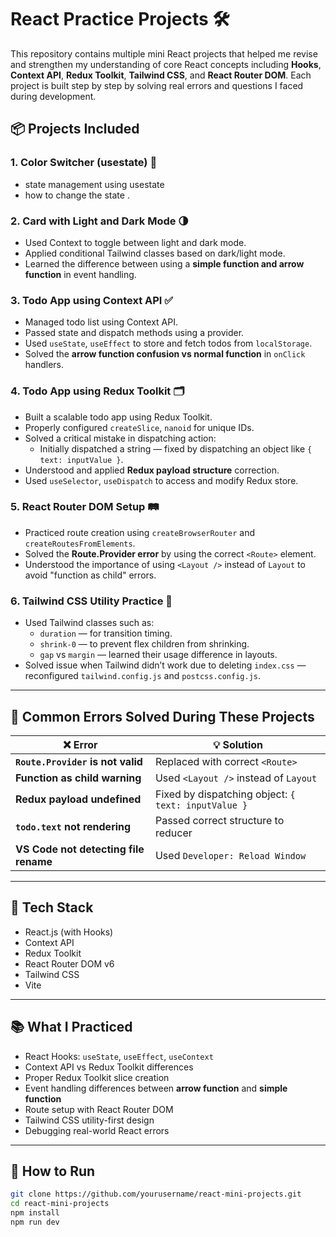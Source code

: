 
# React Practice Projects 🛠️

This repository contains multiple mini React projects that helped me revise and strengthen my understanding of core React concepts including **Hooks**, **Context API**, **Redux Toolkit**, **Tailwind CSS**, and **React Router DOM**. Each project is built step by step by solving real errors and questions I faced during development.

## 📦 Projects Included

### 1. **Color Switcher (usestate) 🎨**
- state management using usestate 
- how to change the state .


### 2. **Card with Light and Dark Mode 🌗**
- Used Context to toggle between light and dark mode.
- Applied conditional Tailwind classes based on dark/light mode.
- Learned the difference between using a **simple function and arrow function** in event handling.

### 3. **Todo App using Context API ✅**
- Managed todo list using Context API.
- Passed state and dispatch methods using a provider.
- Used `useState`, `useEffect` to store and fetch todos from `localStorage`.
- Solved the **arrow function confusion vs normal function** in `onClick` handlers.

### 4. **Todo App using Redux Toolkit 🗂️**
- Built a scalable todo app using Redux Toolkit.
- Properly configured `createSlice`, `nanoid` for unique IDs.
- Solved a critical mistake in dispatching action:
  - Initially dispatched a string — fixed by dispatching an object like `{ text: inputValue }`.
- Understood and applied **Redux payload structure** correction.
- Used `useSelector`, `useDispatch` to access and modify Redux store.

### 5. **React Router DOM Setup 🛤️**
- Practiced route creation using `createBrowserRouter` and `createRoutesFromElements`.
- Solved the **Route.Provider error** by using the correct `<Route>` element.
- Understood the importance of using `<Layout />` instead of `Layout` to avoid "function as child" errors.

### 6. **Tailwind CSS Utility Practice 🎨**
- Used Tailwind classes such as:
  - `duration` — for transition timing.
  - `shrink-0` — to prevent flex children from shrinking.
  - `gap` vs `margin` — learned their usage difference in layouts.
- Solved issue when Tailwind didn’t work due to deleting `index.css` — reconfigured `tailwind.config.js` and `postcss.config.js`.

---

## 🧩 **Common Errors Solved During These Projects**

| ❌ Error | 💡 Solution |
|---------|-------------|
| **`Route.Provider` is not valid** | Replaced with correct `<Route>` |
| **Function as child warning** | Used `<Layout />` instead of `Layout` |
| **Redux payload undefined** | Fixed by dispatching object: `{ text: inputValue }` |
| **`todo.text` not rendering** | Passed correct structure to reducer |
| **VS Code not detecting file rename** | Used `Developer: Reload Window` |

---

## 🔧 **Tech Stack**

- React.js (with Hooks)
- Context API
- Redux Toolkit
- React Router DOM v6
- Tailwind CSS
- Vite

---

## 📚 **What I Practiced**

- React Hooks: `useState`, `useEffect`, `useContext`
- Context API vs Redux Toolkit differences
- Proper Redux Toolkit slice creation
- Event handling differences between **arrow function** and **simple function**
- Route setup with React Router DOM
- Tailwind CSS utility-first design
- Debugging real-world React errors

---

## 🚀 **How to Run**

```bash
git clone https://github.com/yourusername/react-mini-projects.git
cd react-mini-projects
npm install
npm run dev
